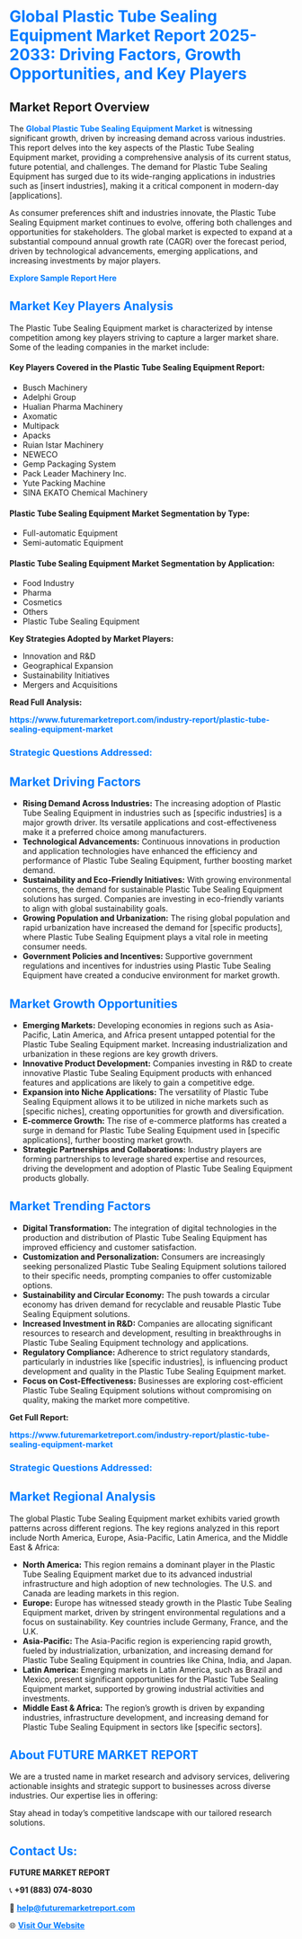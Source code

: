 <h1 style="color: #007BFF;">Global Plastic Tube Sealing Equipment Market Report 2025-2033: Driving Factors, Growth Opportunities, and Key Players</h1>

<section id="overview">
<h2>Market Report Overview</h2>
<p>The <a href="https://www.futuremarketreport.com/industry-report/plastic-tube-sealing-equipment-market" style="color: #007BFF; text-decoration: none;"><strong>Global Plastic Tube Sealing Equipment Market</strong></a> is witnessing significant growth, driven by increasing demand across various industries. This report delves into the key aspects of the Plastic Tube Sealing Equipment market, providing a comprehensive analysis of its current status, future potential, and challenges. The demand for Plastic Tube Sealing Equipment has surged due to its wide-ranging applications in industries such as [insert industries], making it a critical component in modern-day [applications].</p>
<p>As consumer preferences shift and industries innovate, the Plastic Tube Sealing Equipment market continues to evolve, offering both challenges and opportunities for stakeholders. The global market is expected to expand at a substantial compound annual growth rate (CAGR) over the forecast period, driven by technological advancements, emerging applications, and increasing investments by major players.</p>
</section>

<section id="overview">
<p><a href="https://www.futuremarketreport.com/request-sample/reportId=124736" style="color: #007BFF; text-decoration: none;"><strong>Explore Sample Report Here</strong></a></p>
</section>

<section id="key-players">
<h2 style="color: #007BFF;">Market Key Players Analysis</h2>
<p>The Plastic Tube Sealing Equipment market is characterized by intense competition among key players striving to capture a larger market share. Some of the leading companies in the market include:</p>
<h4>Key Players Covered in the Plastic Tube Sealing Equipment Report:</h4>
<ul><li>Busch Machinery</li><li>Adelphi Group</li><li>Hualian Pharma Machinery</li><li>Axomatic</li><li>Multipack</li><li>Apacks</li><li>Ruian Istar Machinery</li><li>NEWECO</li><li>Gemp Packaging System</li><li>Pack Leader Machinery Inc.</li><li>Yute Packing Machine</li><li>SINA EKATO Chemical Machinery</li></ul>
<h4>Plastic Tube Sealing Equipment Market Segmentation by Type:</h4>
<ul><li>Full-automatic Equipment</li><li>Semi-automatic Equipment</li></ul>

<h4>Plastic Tube Sealing Equipment Market Segmentation by Application:</h4>
<ul><li>Food Industry</li><li>Pharma</li><li>Cosmetics</li><li>Others</li><li>Plastic Tube Sealing Equipment</li></ul>
<p><strong>Key Strategies Adopted by Market Players:</strong></p>
<ul>
<li>Innovation and R&D</li>
<li>Geographical Expansion</li>
<li>Sustainability Initiatives</li>
<li>Mergers and Acquisitions</li>
</ul>
</section>

<section>
<p><strong>Read Full Analysis: </strong></p><a href="https://www.futuremarketreport.com/industry-report/plastic-tube-sealing-equipment-market" style="color: #007BFF; text-decoration: none;"><strong>https://www.futuremarketreport.com/industry-report/plastic-tube-sealing-equipment-market</strong></a>
<h3 style="color: #007BFF;">Strategic Questions Addressed:</h3>
</section>

<section id="driving-factors">
<h2 style="color: #007BFF;">Market Driving Factors</h2>
<ul>
<li><strong>Rising Demand Across Industries:</strong> The increasing adoption of Plastic Tube Sealing Equipment in industries such as [specific industries] is a major growth driver. Its versatile applications and cost-effectiveness make it a preferred choice among manufacturers.</li>
<li><strong>Technological Advancements:</strong> Continuous innovations in production and application technologies have enhanced the efficiency and performance of Plastic Tube Sealing Equipment, further boosting market demand.</li>
<li><strong>Sustainability and Eco-Friendly Initiatives:</strong> With growing environmental concerns, the demand for sustainable Plastic Tube Sealing Equipment solutions has surged. Companies are investing in eco-friendly variants to align with global sustainability goals.</li>
<li><strong>Growing Population and Urbanization:</strong> The rising global population and rapid urbanization have increased the demand for [specific products], where Plastic Tube Sealing Equipment plays a vital role in meeting consumer needs.</li>
<li><strong>Government Policies and Incentives:</strong> Supportive government regulations and incentives for industries using Plastic Tube Sealing Equipment have created a conducive environment for market growth.</li>
</ul>
</section>

<section id="growth-opportunities">
<h2 style="color: #007BFF;">Market Growth Opportunities</h2>
<ul>
<li><strong>Emerging Markets:</strong> Developing economies in regions such as Asia-Pacific, Latin America, and Africa present untapped potential for the Plastic Tube Sealing Equipment market. Increasing industrialization and urbanization in these regions are key growth drivers.</li>
<li><strong>Innovative Product Development:</strong> Companies investing in R&D to create innovative Plastic Tube Sealing Equipment products with enhanced features and applications are likely to gain a competitive edge.</li>
<li><strong>Expansion into Niche Applications:</strong> The versatility of Plastic Tube Sealing Equipment allows it to be utilized in niche markets such as [specific niches], creating opportunities for growth and diversification.</li>
<li><strong>E-commerce Growth:</strong> The rise of e-commerce platforms has created a surge in demand for Plastic Tube Sealing Equipment used in [specific applications], further boosting market growth.</li>
<li><strong>Strategic Partnerships and Collaborations:</strong> Industry players are forming partnerships to leverage shared expertise and resources, driving the development and adoption of Plastic Tube Sealing Equipment products globally.</li>
</ul>
</section>

<section id="trending-factors">
<h2 style="color: #007BFF;">Market Trending Factors</h2>
<ul>
<li><strong>Digital Transformation:</strong> The integration of digital technologies in the production and distribution of Plastic Tube Sealing Equipment has improved efficiency and customer satisfaction.</li>
<li><strong>Customization and Personalization:</strong> Consumers are increasingly seeking personalized Plastic Tube Sealing Equipment solutions tailored to their specific needs, prompting companies to offer customizable options.</li>
<li><strong>Sustainability and Circular Economy:</strong> The push towards a circular economy has driven demand for recyclable and reusable Plastic Tube Sealing Equipment solutions.</li>
<li><strong>Increased Investment in R&D:</strong> Companies are allocating significant resources to research and development, resulting in breakthroughs in Plastic Tube Sealing Equipment technology and applications.</li>
<li><strong>Regulatory Compliance:</strong> Adherence to strict regulatory standards, particularly in industries like [specific industries], is influencing product development and quality in the Plastic Tube Sealing Equipment market.</li>
<li><strong>Focus on Cost-Effectiveness:</strong> Businesses are exploring cost-efficient Plastic Tube Sealing Equipment solutions without compromising on quality, making the market more competitive.</li>
</ul>
</section>

<section>
<p><strong>Get Full Report: </strong></p><a href="https://www.futuremarketreport.com/industry-report/plastic-tube-sealing-equipment-market" style="color: #007BFF; text-decoration: none;"><strong>https://www.futuremarketreport.com/industry-report/plastic-tube-sealing-equipment-market</strong></a>
<h3 style="color: #007BFF;">Strategic Questions Addressed:</h3>
</section>


<section id="regional-analysis">
<h2 style="color: #007BFF;">Market Regional Analysis</h2>
<p>The global Plastic Tube Sealing Equipment market exhibits varied growth patterns across different regions. The key regions analyzed in this report include North America, Europe, Asia-Pacific, Latin America, and the Middle East & Africa:</p>
<ul>
<li><strong>North America:</strong> This region remains a dominant player in the Plastic Tube Sealing Equipment market due to its advanced industrial infrastructure and high adoption of new technologies. The U.S. and Canada are leading markets in this region.</li>
<li><strong>Europe:</strong> Europe has witnessed steady growth in the Plastic Tube Sealing Equipment market, driven by stringent environmental regulations and a focus on sustainability. Key countries include Germany, France, and the U.K.</li>
<li><strong>Asia-Pacific:</strong> The Asia-Pacific region is experiencing rapid growth, fueled by industrialization, urbanization, and increasing demand for Plastic Tube Sealing Equipment in countries like China, India, and Japan.</li>
<li><strong>Latin America:</strong> Emerging markets in Latin America, such as Brazil and Mexico, present significant opportunities for the Plastic Tube Sealing Equipment market, supported by growing industrial activities and investments.</li>
<li><strong>Middle East & Africa:</strong> The region’s growth is driven by expanding industries, infrastructure development, and increasing demand for Plastic Tube Sealing Equipment in sectors like [specific sectors].</li>
</ul>
</section>

<footer>
<h2 style="color: #007BFF;">About FUTURE MARKET REPORT</h2>
<p>We are a trusted name in market research and advisory services, delivering actionable insights and strategic support to businesses across diverse industries. Our expertise lies in offering:</p>

<p>Stay ahead in today’s competitive landscape with our tailored research solutions.</p>

<h2 style="color: #007BFF;">Contact Us:</h2>
<p><strong>FUTURE MARKET REPORT</strong></p>
<p>📞 <strong>+91 (883) 074-8030</strong></p>
<p>📧 <strong><a href="mailto:help@futuremarketreport.com" style="color: #007BFF;">help@futuremarketreport.com</a></strong></p>
<p>🌐 <strong><a href="https://www.futuremarketreport.com/" style="color: #007BFF;">Visit Our Website</a></strong></p>
</footer>